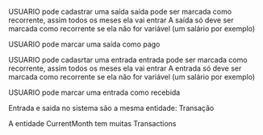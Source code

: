 USUARIO pode cadastrar uma saída
saída pode ser marcada como recorrente, assim todos os meses ela vai entrar
A saída só deve ser marcada como recorrente se ela não for variável (um salário por exemplo)

USUARIO pode marcar uma saída como pago

USUARIO pode cadasrtar uma entrada
entrada pode ser marcada como recorrente, assim todos os meses ela vai entrar
A entrada só deve ser marcada como recorrente se ela não for variável (um salário por exemplo)

USUARIO pode marcar uma entrada como recebida

Entrada e saida no sistema são a mesma entidade: Transação

A entidade CurrentMonth tem muitas Transactions